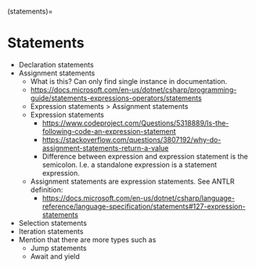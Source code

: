 (statements)=
# Statements
- Declaration statements
- Assignment statements
  - What is this? Can only find single instance in documentation.
  - https://docs.microsoft.com/en-us/dotnet/csharp/programming-guide/statements-expressions-operators/statements
  - Expression statements $>$ Assignment statements
  - Expression statements
    - https://www.codeproject.com/Questions/5318889/Is-the-following-code-an-expression-statement
    - https://stackoverflow.com/questions/3807192/why-do-assignment-statements-return-a-value
    - Difference between expression and expression statement is the semicolon. I.e. a standalone expression is a statement expression.
  - Assignment statements are expression statements. See ANTLR definition:
    - https://docs.microsoft.com/en-us/dotnet/csharp/language-reference/language-specification/statements#127-expression-statements
- Selection statements
- Iteration statements
- Mention that there are more types such as
  - Jump statements
  - Await and yield
